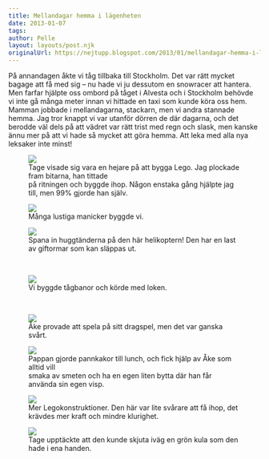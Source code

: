 ```yaml
---
title: Mellandagar hemma i lägenheten
date: 2013-01-07
tags: 	
author: Pelle
layout: layouts/post.njk
originalUrl: https://nejtupp.blogspot.com/2013/01/mellandagar-hemma-i-lagenheten.html
---
```


På annandagen åkte vi tåg tillbaka till Stockholm. Det var rätt mycket bagage att få med sig – nu hade vi ju dessutom en snowracer att hantera. Men farfar hjälpte oss ombord på tåget i Alvesta och i Stockholm behövde vi inte gå många meter innan vi hittade en taxi som kunde köra oss hem.<br>Mamman jobbade i mellandagarna, stackarn, men vi andra stannade hemma. Jag tror knappt vi var utanför dörren de där dagarna, och det berodde väl dels på att vädret var rätt trist med regn och slask, men kanske ännu mer på att vi hade så mycket att göra hemma. Att leka med alla nya leksaker inte minst!</div>

<figure>
	<img src="../../../../img/Mellandagar+i+Stockholm-5C5C0615.jpg">
	<figcaption>Tage visade sig vara en hejare på att bygga Lego. Jag plockade fram bitarna, han tittade <br>på ritningen och byggde ihop. Någon enstaka gång hjälpte jag till, men 99% gjorde han själv.</figcaption>
</figure>

<figure>
	<img src="../../../../img/Mellandagar+i+Stockholm-5C5C0629.jpg">
	<figcaption>Många lustiga manicker byggde vi.</figcaption>
</figure>

<figure>
	<img src="../../../../img/Mellandagar+i+Stockholm-5C5C0596.jpg">
	<figcaption>Spana in huggtänderna på den här helikoptern! Den har en last av giftormar som kan släppas ut.</figcaption>
</figure> <br>

<figure>
	<img src="../../../../img/Mellandagar+i+Stockholm-5C5C0616.jpg">
	<figcaption>Vi byggde tågbanor och körde med loken.</i> </figcaption>
</figure>

<br>

<figure>
	<img src="../../../../img/Mellandagar+i+Stockholm-5C5C0635.jpg">
	<figcaption>Åke provade att spela på sitt dragspel, men det var ganska svårt.</figcaption>
</figure>

<figure>
	<img src="../../../../img/Mellandagar+i+Stockholm-5C5C0647.jpg">
	<figcaption>Pappan gjorde pannkakor till lunch, och fick hjälp av Åke som alltid vill <br>smaka av smeten och ha en egen liten bytta där han får använda sin egen visp.</figcaption>
</figure>

<figure>
	<img src="../../../../img/Mellandagar+i+Stockholm-5C5C0652.jpg">
	<figcaption>Mer Legokonstruktioner. Den här var lite svårare att få ihop, det krävdes mer kraft och mindre klurighet.</figcaption>
</figure>

<figure>
	<img src="../../../../img/Mellandagar+i+Stockholm-5C5C0671.jpg">
	<figcaption>Tage upptäckte att den kunde skjuta iväg en grön kula som den hade i ena handen.</figcaption>
</figure>
